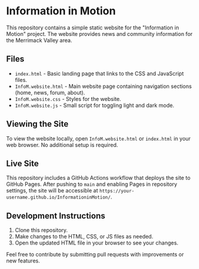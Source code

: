 # Information in Motion

This repository contains a simple static website for the "Information in Motion" project. The website provides news and community information for the Merrimack Valley area.

## Files

- `index.html` - Basic landing page that links to the CSS and JavaScript files.
- `InfoM.website.html` - Main website page containing navigation sections (home, news, forum, about).
- `InfoM.website.css` - Styles for the website.
- `InfoM.website.js` - Small script for toggling light and dark mode.

## Viewing the Site

To view the website locally, open `InfoM.website.html` or `index.html` in your web browser. No additional setup is required.

## Live Site

This repository includes a GitHub Actions workflow that deploys the site to GitHub Pages.
After pushing to `main` and enabling Pages in repository settings, the site will be accessible at `https://your-username.github.io/InformationinMotion/`.

## Development Instructions

1. Clone this repository.
2. Make changes to the HTML, CSS, or JS files as needed.
3. Open the updated HTML file in your browser to see your changes.

Feel free to contribute by submitting pull requests with improvements or new features.
